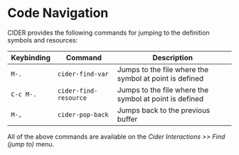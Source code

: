 # Code Navigation

CIDER provides the following commands for jumping to the definition symbols and resources:

| Keybinding | Command               | Description |
| ---------- | -------               | ----------- |
| `M-.`      | `cider-find-var`      | Jumps to the file where the symbol at point is defined |
| `C-c M-.`  | `cider-find-resource` | Jumps to the file where the symbol at point is defined |
| `M-,`      | `cider-pop-back`      | Jumps back to the previous buffer|

All of the above commands are available on the _Cider Interactions >> Find (jump to)_ menu.